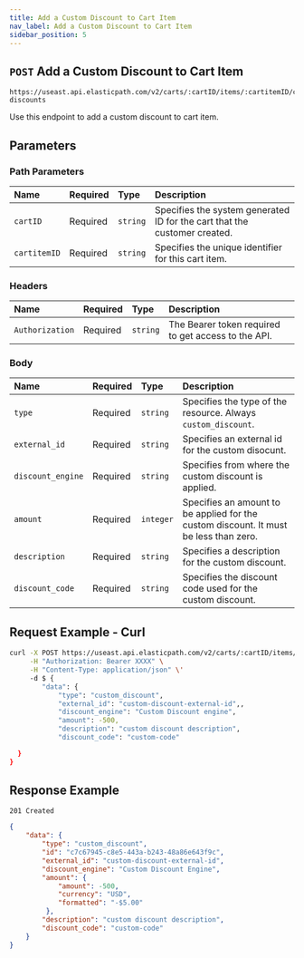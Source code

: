```yaml
---
title: Add a Custom Discount to Cart Item
nav_label: Add a Custom Discount to Cart Item
sidebar_position: 5
---
```


## `POST` Add a Custom Discount to Cart Item

```http
https://useast.api.elasticpath.com/v2/carts/:cartID/items/:cartitemID/custom-discounts
```

Use this endpoint to add a custom discount to cart item.

## Parameters

### Path Parameters

 Name                      | Required | Type     | Description                |
|:--------------------------|:---------|:---------|:---------------------------|
| `cartID` | Required | `string` | Specifies the system generated ID for the cart that the customer created. |
| `cartitemID` | Required | `string` | Specifies the unique identifier for this cart item. |

### Headers

| Name                      | Required | Type     | Description                |
|:--------------------------|:---------|:---------|:---------------------------|
| `Authorization`           | Required | `string` | The Bearer token required to get access to the API. |

### Body

| Name          | Required | Type     | Description                            |
|:--------------|:---------|:---------|:---------------------------------------|
| `type` | Required | `string` | Specifies the type of the resource. Always `custom_discount`. |
| `external_id` | Required | `string` | Specifies an external id for the custom disocunt. |
| `discount_engine` | Required | `string` | Specifies from where the custom discount is applied. |
| `amount`         | Required | `integer` | Specifies an amount to be applied for the custom discount. It must be less than zero. |
| `description`   | Required | `string` | Specifies a description for the custom discount. |
| `discount_code` | Required | `string` | Specifies the discount code used for the custom discount. |

## Request Example - Curl

```bash
curl -X POST https://useast.api.elasticpath.com/v2/carts/:cartID/items/:cartitemID/custom-discounts \
     -H "Authorization: Bearer XXXX" \
     -H "Content-Type: application/json" \'
     -d $ {
        "data": {
            "type": "custom_discount",
            "external_id": "custom-discount-external-id",,
            "discount_engine": "Custom Discount engine",
            "amount": -500,
            "description": "custom discount description",
            "discount_code": "custom-code"

  }
}
```

## Response Example


`201 Created`

```json
{
    "data": {
        "type": "custom_discount",
        "id": "c7c67945-c8e5-443a-b243-48a86e643f9c",
        "external_id": "custom-discount-external-id",
        "discount_engine": "Custom Discount Engine",
        "amount": {
            "amount": -500,
            "currency": "USD",
            "formatted": "-$5.00"
         },
        "description": "custom discount description",
        "discount_code": "custom-code"
    }
}
```



